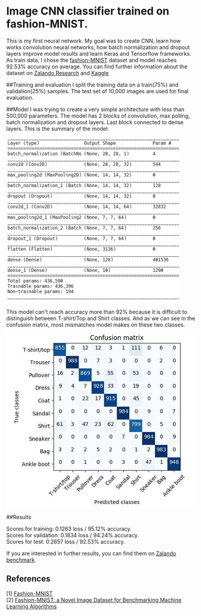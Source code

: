 # Image CNN classifier trained on fashion-MNIST.
This is my first neural network. My goal was to create CNN, learn how works convolution neural networks, how batch normalization and dropout layers improve model results and learn Keras and Tensorflow frameworks. As train data, I chose the [fashion-MNIST](https://github.com/zalandoresearch/fashion-mnist) dataset and model reaches 92.53% accuracy on average. You can find further information about the dataset on [Zalando Research](https://github.com/zalandoresearch/fashion-mnist) and [Kaggle](https://www.kaggle.com/zalando-research/fashionmnist)

##Training and evaluation
I split the training data on a train(75%) and validation(25%) samples. The test set of 10,000 images are used for final evaluation.

##Model
I was trying to create a very simple architecture with less than 500,000 parameters. The model has 2 blocks of convolution, max polling, batch normalization and dropout layers. Last block connected to dense layers. This is the summary of the model:

![Summary](img/summary.jpg)

This model can't reach accuracy more than 92% because it is difficult to distinguish between T-shirt/Top and Shirt classes. And as we can see in the confusion matrix, most mismatches model makes on these two classes.

![Confusion matrix](img/confusion.jpg)



##Results

Scores for training: 0.1263 loss / 95.12% accuracy.<br>
Scores for validation: 0.1834 loss / 94.24% accuracy.<br>
Scores for test: 0.2657 loss / 92.53% accuracy.

If you are interested in further results, you can find them on [Zalando benchmark](https://github.com/zalandoresearch/fashion-mnist#benchmark).

## References
[1] [Fashion-MNIST](https://github.com/zalandoresearch/fashion-mnist)<br>
[2] [Fashion-MNIST: a Novel Image Dataset for Benchmarking Machine Learning Algorithms](https://arxiv.org/abs/1708.07747)
